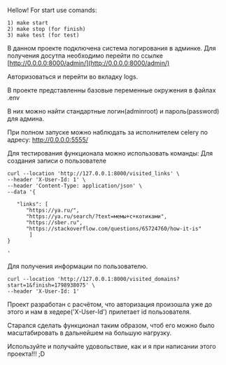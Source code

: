 Hellow!
For start use comands:

```
1) make start
2) make stop (for finish)
3) make test (for test)
```


В данном проекте подключена система логирования в админке.
Для получения досутпа необходимо перейти по ссылке
[http://0.0.0.0:8000/admin/](http://0.0.0.0:8000/admin/)

Авторизоваться и перейти во вкладку logs.

В проекте представленны базовые переменные окружения в файлах .env

В них можно найти стандартные логин(adminroot) и пароль(password) для админа.

При полном запуске можно наблюдать за исполнителем celery по адресу:
[http://0.0.0.0:5555/ ](http://0.0.0.0:5555/)

Для тестирования функционала можно использовать команды:
Для создания записи о пользователе

```
curl --location 'http://127.0.0.1:8000/visited_links' \
--header 'X-User-Id: 1' \
--header 'Content-Type: application/json' \
--data '{

   "links": [
      "https://ya.ru/",
      "https://ya.ru/search/?text=мемы+с+котиками",
      "https://sber.ru",
      "https://stackoverflow.com/questions/65724760/how-it-is"
       ]	
}

'
```

Для получения информации по пользователю.

```
curl --location 'http://127.0.0.1:8000/visited_domains?start=1&finish=1798938075' \
--header 'X-User-Id: 1'
```


Проект разработан с расчётом, что авторизация произошла уже до этого и нам в хедере('X-User-Id') прилетает id
пользователя. 

Старался сделать функционал таким образом, чтоб его можно было масштабировать в дальнейшем на большую нагрузку.

Используйте и получайте удовольствие, как и я при написании этого проекта!!!
;D

